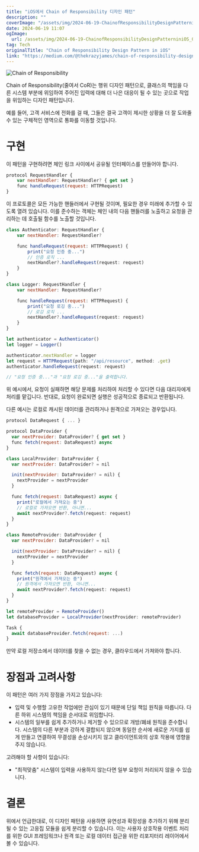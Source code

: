 ```yaml
---
title: "iOS에서 Chain of Responsibility 디자인 패턴"
description: ""
coverImage: "/assets/img/2024-06-19-ChainofResponsibilityDesignPatterniniOS_0.png"
date: 2024-06-19 11:07
ogImage:
  url: /assets/img/2024-06-19-ChainofResponsibilityDesignPatterniniOS_0.png
tag: Tech
originalTitle: "Chain of Responsibility Design Pattern in iOS"
link: "https://medium.com/@thekrazyjames/chain-of-responsibility-design-pattern-in-ios-2a2d5ae72ccb"
---
```


![Chain of Responsibility](/assets/img/2024-06-19-ChainofResponsibilityDesignPatterniniOS_0.png)

Chain of Responsibility(줄여서 CoR)는 행위 디자인 패턴으로, 클래스의 책임을 다른 시스템 부분에 위임하여 주어진 입력에 대해 더 나은 대응이 될 수 있는 곳으로 작업을 위임하는 디자인 패턴입니다.

예를 들어, 고객 서비스에 전화를 걸 때, 그들은 결국 고객이 제시한 상황을 더 잘 도와줄 수 있는 구체적인 영역으로 통화를 이동할 것입니다.

# 구현

<div class="content-ad"></div>

이 패턴을 구현하려면 체인 링크 사이에서 공유될 인터페이스를 만들어야 합니다.

```js
protocol RequestHandler {
    var nextHandler: RequestHandler? { get set }
    func handleRequest(request: HTTPRequest)
}
```

이 프로토콜은 모든 가능한 핸들러에서 구현될 것이며, 필요한 경우 미래에 추가할 수 있도록 열려 있습니다. 이를 준수하는 객체는 체인 내의 다음 핸들러를 노출하고 요청을 관리하는 데 호출될 함수를 노출할 것입니다.

```js
class Authenticator: RequestHandler {
    var nextHandler: RequestHandler?

    func handleRequest(request: HTTPRequest) {
        print("요청 인증 중...")
        // 인증 로직 ...
        nextHandler?.handleRequest(request: request)
    }
}

class Logger: RequestHandler {
    var nextHandler: RequestHandler?

    func handleRequest(request: HTTPRequest) {
        print("요청 로깅 중...")
        // 로깅 로직 ...
        nextHandler?.handleRequest(request: request)
    }
}

let authenticator = Authenticator()
let logger = Logger()

authenticator.nextHandler = logger
let request = HTTPRequest(path: "/api/resource", method: .get)
authenticator.handleRequest(request: request)

// "요청 인증 중..."과 "요청 로깅 중..."을 출력합니다.
```

<div class="content-ad"></div>

위 예시에서, 요청이 실패하면 해당 문제를 처리하여 처리할 수 있다면 다음 대리자에게 처리를 맡깁니다. 반대로, 요청이 완료되면 실행은 성공적으로 종료되고 반환됩니다.

다른 예시는 로컬로 캐시된 데이터를 관리하거나 원격으로 가져오는 경우입니다.

```js
protocol DataRequest { ... }

protocol DataProvider {
  var nextProvider: DataProvider? { get set }
  func fetch(request: DataRequest) async
}

class LocalProvider: DataProvider {
  var nextProvider: DataProvider? = nil

  init(nextProvider: DataProvider? = nil) {
    nextProvider = nextProvider
  }

  func fetch(request: DataRequest) async {
    print("로컬에서 가져오는 중")
    // 로컬로 가져오면 반환, 아니면...
    await nextProvider?.fetch(request: request)
  }
}

class RemoteProvider: DataProvider {
  var nextProvider: DataProvider? = nil

  init(nextProvider: DataProvider? = nil) {
    nextProvider = nextProvider
  }

  func fetch(request: DataRequest) async {
    print("원격에서 가져오는 중")
    // 원격에서 가져오면 반환, 아니면...
    await nextProvider?.fetch(request: request)
  }
}

let remoteProvider = RemoteProvider()
let databaseProvider = LocalProvider(nextProvider: remoteProvider)

Task {
  await databaseProvider.fetch(request: ...)
}
```

만약 로컬 저장소에서 데이터를 찾을 수 없는 경우, 클라우드에서 가져와야 합니다.

<div class="content-ad"></div>

# 장점과 고려사항

이 패턴은 여러 가지 장점을 가지고 있습니다:

- 입력 및 수행할 고유한 작업에만 관심이 있기 때문에 단일 책임 원칙을 따릅니다. 다른 하위 시스템의 책임을 순서대로 위임합니다.
- 시스템의 일부를 쉽게 추가하거나 제거할 수 있으므로 개방/폐쇄 원칙을 준수합니다. 시스템의 다른 부분과 강하게 결합되지 않으며 동일한 순서에 새로운 가지를 쉽게 만들고 연결하여 무결성을 손상시키지 않고 클라이언트와의 상호 작용에 영향을 주지 않습니다.

고려해야 할 사항이 있습니다:

<div class="content-ad"></div>

- "최적맞춤" 시스템이 입력을 사용하지 않는다면 일부 요청이 처리되지 않을 수 있습니다.

# 결론

위에서 언급한대로, 이 디자인 패턴을 사용하면 유연성과 확장성을 추가하기 위해 분리될 수 있는 고응집 모듈을 쉽게 분리할 수 있습니다. 이는 사용자 상호작용 이벤트 처리를 위한 GUI 프레임워크나 원격 또는 로컬 데이터 접근을 위한 리포지터리 레이어에서 볼 수 있습니다.
